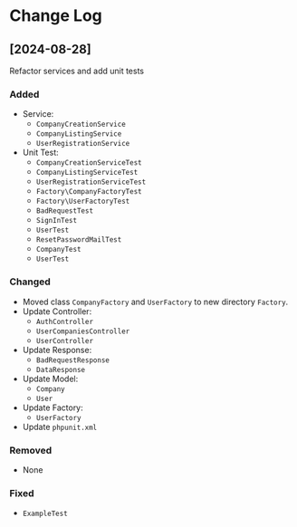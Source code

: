 # Change Log

## [2024-08-28]

Refactor services and add unit tests

### Added
- Service:
    - `CompanyCreationService`
    - `CompanyListingService`
    - `UserRegistrationService`
- Unit Test:
    - `CompanyCreationServiceTest`
    - `CompanyListingServiceTest`
    - `UserRegistrationServiceTest`
    - `Factory\CompanyFactoryTest`
    - `Factory\UserFactoryTest`
    - `BadRequestTest`
    - `SignInTest`
    - `UserTest`
    - `ResetPasswordMailTest`
    - `CompanyTest`
    - `UserTest`

### Changed
- Moved class `CompanyFactory` and `UserFactory` to new directory `Factory`.
- Update Controller:
    - `AuthController`
    - `UserCompaniesController`
    - `UserController`
- Update Response:
    - `BadRequestResponse`
    - `DataResponse`
- Update Model:
    - `Company`
    - `User`
- Update Factory:
    - `UserFactory`
- Update `phpunit.xml`

### Removed
- None

### Fixed
- `ExampleTest`
